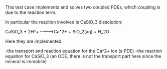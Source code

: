 This test case implements and solves two coupled PDEs, which coupling is due to the reaction term. 

In particular the reaction involved is CaSiO_3 dissolution:

CaSiO_3 + 2H^+ ---->Ca^2+ + SiO_2(aq) + H_2O

Here they are implemented:

-the transport and reaction equation for the Ca^2+ ion (a PDE)
-the reaction equation for CaSiO_3 (an ODE, there is not the transport part here since the mineral is immobile)
